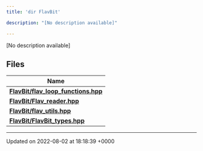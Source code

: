 ```yaml
---
title: 'dir FlavBit'

description: "[No description available]"

---
```







[No description available]

## Files

| Name           |
| -------------- |
| **[FlavBit/flav_loop_functions.hpp](/documentation/code/gambit_sphinx/files/flav__loop__functions_8hpp/#file-flav-loop-functions.hpp)**  |
| **[FlavBit/Flav_reader.hpp](/documentation/code/gambit_sphinx/files/flav__reader_8hpp/#file-flav-reader.hpp)**  |
| **[FlavBit/flav_utils.hpp](/documentation/code/gambit_sphinx/files/flav__utils_8hpp/#file-flav-utils.hpp)**  |
| **[FlavBit/FlavBit_types.hpp](/documentation/code/gambit_sphinx/files/flavbit__types_8hpp/#file-flavbit-types.hpp)**  |






-------------------------------

Updated on 2022-08-02 at 18:18:39 +0000
